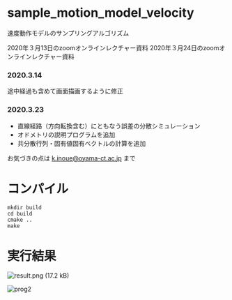 # sample_motion_model_velocity
速度動作モデルのサンプリングアルゴリズム

2020年３月13日のzoomオンラインレクチャー資料
2020年３月24日のzoomオンラインレクチャー資料

### 2020.3.14
途中経過も含めて画面描画するように修正

### 2020.3.23
- 直線経路（方向転換含む）にともなう誤差の分散シミュレーション
- オドメトリの説明プログラムを追加
- 共分散行列・固有値固有ベクトルの計算を追加

お気づきの点は k.inoue@oyama-ct.ac.jp まで

# コンパイル
```
mkdir build
cd build
cmake ..
make
```

# 実行結果
![result.png (17.2 kB)](https://img.esa.io/uploads/production/attachments/14617/2020/03/14/12742/84f7f256-a508-4859-80b8-c239631bc6e8.png)

![prog2](https://img.esa.io/uploads/production/attachments/14617/2020/03/23/12742/3d63942c-1e85-4c11-8351-6f72f6b8539f.png)


